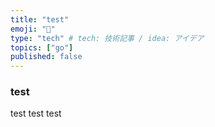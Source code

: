 ```yaml
---
title: "test"
emoji: "🎃"
type: "tech" # tech: 技術記事 / idea: アイデア
topics: ["go"]
published: false
---
```


### test
test
test
test
